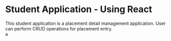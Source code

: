 # Student Application - Using React
This student application is a placement detail management application. User can perform CRUD operations for placement entry.\
a
